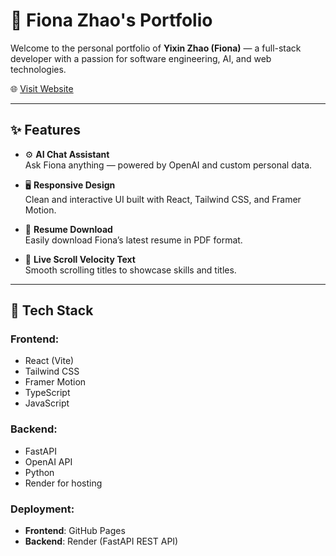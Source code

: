 # 💼 Fiona Zhao's Portfolio

Welcome to the personal portfolio of **Yixin Zhao (Fiona)** — a full-stack developer with a passion for software engineering, AI, and web technologies.

🌐 [Visit Website](https://mustacheeee.github.io/Portfolio/)

---

## ✨ Features

- ⚙️ **AI Chat Assistant**  
  Ask Fiona anything — powered by OpenAI and custom personal data.

- 🖥️ **Responsive Design**  
  Clean and interactive UI built with React, Tailwind CSS, and Framer Motion.

- 📄 **Resume Download**  
  Easily download Fiona’s latest resume in PDF format.

- 🔁 **Live Scroll Velocity Text**  
  Smooth scrolling titles to showcase skills and titles.

---

## 🧠 Tech Stack

### Frontend:
- React (Vite)
- Tailwind CSS
- Framer Motion
- TypeScript
- JavaScript

### Backend:
- FastAPI
- OpenAI API
- Python
- Render for hosting

### Deployment:
- **Frontend**: GitHub Pages
- **Backend**: Render (FastAPI REST API)

